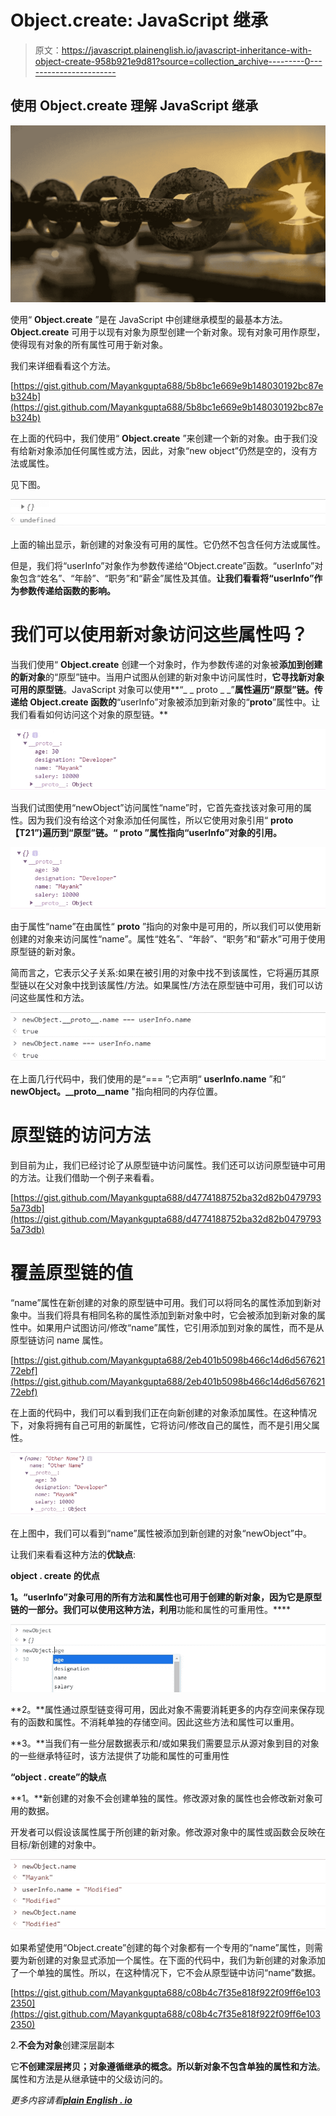 # Object.create: JavaScript 继承

> 原文：<https://javascript.plainenglish.io/javascript-inheritance-with-object-create-958b921e9d81?source=collection_archive---------0----------------------->

## 使用 Object.create 理解 JavaScript 继承

![](img/f25948d50efe15d0a836a9b5a5c8ee01.png)

使用“ **Object.create** ”是在 JavaScript 中创建继承模型的最基本方法。 **Object.create** 可用于以现有对象为原型创建一个新对象。现有对象可用作原型，使得现有对象的所有属性可用于新对象。

我们来详细看看这个方法。

[https://gist.github.com/Mayankgupta688/5b8bc1e669e9b148030192bc87eb324b](https://gist.github.com/Mayankgupta688/5b8bc1e669e9b148030192bc87eb324b)

在上面的代码中，我们使用“ **Object.create** ”来创建一个新的对象。由于我们没有给新对象添加任何属性或方法，因此，对象“new object”仍然是空的，没有方法或属性。

见下图。

![](img/e2f75a7bc4acec7de8ef0493e4b89d4a.png)

上面的输出显示，新创建的对象没有可用的属性。它仍然不包含任何方法或属性。

但是，我们将“userInfo”对象作为参数传递给“Object.create”函数。“userInfo”对象包含“姓名”、“年龄”、“职务”和“薪金”属性及其值。**让我们看看将“userInfo”作为参数传递给函数的影响。**

# **我们可以使用新对象访问这些属性吗？**

当我们使用“ **Object.create** 创建一个对象时，作为参数传递的对象被**添加到创建的新对象**的“原型”链中。当用户试图从创建的新对象中访问属性时，**它寻找新对象可用的原型链**。JavaScript 对象可以使用**“_ _ proto _ _”**属性遍历“原型”链。传递给 Object.create 函数的**“userInfo”对象被添加到新对象的“__proto__”属性中。让我们看看如何访问这个对象的原型链。**

![](img/dc9dd6925ced2dbd63ffb3e30c9ad09d.png)

当我们试图使用“newObject”访问属性“name”时，它首先查找该对象可用的属性。因为我们没有给这个对象添加任何属性，所以它使用对象引用“ **__proto__ 【T21”)遍历到“原型”链。“ **__proto__** ”属性指向“userInfo”对象的引用。**

![](img/dc9dd6925ced2dbd63ffb3e30c9ad09d.png)

由于属性“name”在由属性“ **__proto__** ”指向的对象中是可用的，所以我们可以使用新创建的对象来访问属性“name”。属性“姓名”、“年龄”、“职务”和“薪水”可用于使用原型链的新对象。

简而言之，它表示父子关系:如果在被引用的对象中找不到该属性，它将遍历其原型链以在父对象中找到该属性/方法。如果属性/方法在原型链中可用，我们可以访问这些属性和方法。

![](img/a63de8b111afb98ea7625e7f35dca306.png)

在上面几行代码中，我们使用的是“=== ”;它声明“ **userInfo.name** ”和“ **newObject。__proto__name** "指向相同的内存位置。

# 原型链的访问方法

到目前为止，我们已经讨论了从原型链中访问属性。我们还可以访问原型链中可用的方法。让我们借助一个例子来看看。

[https://gist.github.com/Mayankgupta688/d4774188752ba32d82b04797935a73db](https://gist.github.com/Mayankgupta688/d4774188752ba32d82b04797935a73db)

# 覆盖原型链的值

“name”属性在新创建的对象的原型链中可用。我们可以将同名的属性添加到新对象中。当我们将具有相同名称的属性添加到新对象中时，它会被添加到新对象的属性中。如果用户试图访问/修改“name”属性，它引用添加到对象的属性，而不是从原型链访问 name 属性。

[https://gist.github.com/Mayankgupta688/2eb401b5098b466c14d6d56762172ebf](https://gist.github.com/Mayankgupta688/2eb401b5098b466c14d6d56762172ebf)

在上面的代码中，我们可以看到我们正在向新创建的对象添加属性。在这种情况下，对象将拥有自己可用的新属性，它将访问/修改自己的属性，而不是引用父属性。

![](img/42d1c5d7c232ca497183c2adc8ff8996.png)

在上图中，我们可以看到“name”属性被添加到新创建的对象“newObject”中。

让我们来看看这种方法的**优缺点**:

**object . create 的优点**

**1。“userInfo”对象可用的所有方法和属性也可用于创建的新对象，因为它是原型链的一部分。我们可以使用这种方法，利用**功能和属性的可重用性。****

![](img/7b048bf92cc01aa126a306b78432b559.png)

**2。**属性通过原型链变得可用，因此对象不需要消耗更多的内存空间来保存现有的函数和属性。不消耗单独的存储空间。因此这些方法和属性可以重用。

**3。**当我们有一些分层数据表示和/或如果我们需要显示从源对象到目的对象的一些继承特征时，该方法提供了功能和属性的可重用性

**“object . create”的缺点**

**1。**新创建的对象不会创建单独的属性。修改源对象的属性也会修改新对象可用的数据。

开发者可以假设该属性属于所创建的新对象。修改源对象中的属性或函数会反映在目标/新创建的对象中。

![](img/d3c5df4e541b34cce0506e408a76ce8a.png)

如果希望使用“Object.create”创建的每个对象都有一个专用的“name”属性，则需要为新创建的对象显式添加一个属性。在下面的代码中，我们为新创建的对象添加了一个单独的属性。所以，在这种情况下，它不会从原型链中访问“name”数据。

[https://gist.github.com/Mayankgupta688/c08b4c7f35e818f922f09ff6e1032350](https://gist.github.com/Mayankgupta688/c08b4c7f35e818f922f09ff6e1032350)

2.**不会为对象**创建深层副本

它**不创建深层拷贝；**对象遵循继承的概念。所以新对象**不包含单独的属性和方法**。属性和方法是从继承链中的父级访问的。

*更多内容请看*[***plain English . io***](http://plainenglish.io/)